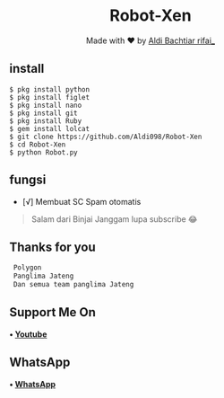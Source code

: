 <h1 align="center">
  Robot-Xen
</h1>
</div>
<p align="center">
  Made with ❤️ by <a href="https://github.com/Aldi098">Aldi Bachtiar rifai_</a>
</p>
<p align="center">
 
## install
```python3
$ pkg install python
$ pkg install figlet
$ pkg install nano
$ pkg install git
$ pkg install Ruby
$ gem install lolcat
$ git clone https://github.com/Aldi098/Robot-Xen
$ cd Robot-Xen
$ python Robot.py

```

## fungsi

- [√] Membuat SC Spam otomatis


> Salam dari Binjai Janggam lupa subscribe 😂

## Thanks for you
```php
 Polygon
 Panglima Jateng
 Dan semua team panglima Jateng
```
## Support Me On
<b>• [Youtube](https://youtube.com/channel/UC7ygjAbDjuiN76PqOlJm40A)</b>
</br>
## WhatsApp
<b>• [WhatsApp](https://api.whatsapp.com/send?phone=+62852-9500-4078&text=Assalamualaikum)</b>
<br>

